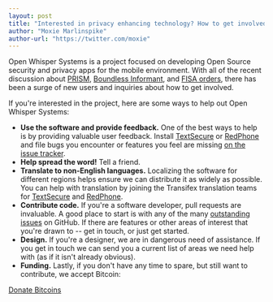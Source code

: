 ```yaml
---
layout: post
title: "Interested in privacy enhancing technology? How to get involved at Open Whisper Systems."
author: "Moxie Marlinspike"
author-url: "https://twitter.com/moxie"
---
```


Open Whisper Systems is a project focused on developing Open Source security and privacy apps for the
mobile environment.  With all of the recent discussion about [PRISM](https://en.wikipedia.org%2Fwiki%2FPRISM_surveillance_program), 
[Boundless Informant](https://en.wikipedia.org/wiki/Boundless_Informant), and 
[FISA orders](http://www.guardian.co.uk/world/interactive/2013/jun/06/verizon-telephone-data-court-order),
there has been a surge of new users and inquiries about how to get involved.

<!--more-->

If you're interested in the project, here are some ways to help out Open Whisper Systems:

* **Use the software and provide feedback.**  One of the best ways to help is by providing valuable user feedback.
  Install [TextSecure](https://play.google.com/store/apps/details?id=org.thoughtcrime.securesms) or
  [RedPhone](https://play.google.com/store/apps/details?id=org.thoughtcrime.redphone) and file bugs you encounter 
  or features you feel are missing [on the issue tracker](https://github.com/whispersystems/textsecure/issues).
* **Help spread the word!** Tell a friend.
* **Translate to non-English languages.**  Localizing the software for different regions helps ensure we can distribute
  it as widely as possible.  You can help with translation by joining the Transifex translation
  teams for [TextSecure](https://transifex.com/projects/p/textsecure-official) and 
  [RedPhone](https://transifex.com/projects/p/redphone).
* **Contribute code.** If you're a software developer, pull requests are invaluable.  A
  good place to start is with any of the many [outstanding issues](https://github.com/whispersystems) on GitHub.
  If there are features or other areas of interest that you're drawn to -- get in touch, or just get started.
* **Design.** If you're a designer, we are in dangerous need of assistance. If you get in touch we can send you
  a current list of areas we need help with (as if it isn't already obvious).
* **Funding.** Lastly, if you don't have any time to spare, but still want to contribute, we accept Bitcoin:
  
<a class="coinbase-button" data-code="d29fd4c37ca442393e32fdcb95304701" data-button-style="donation_large" href="https://coinbase.com/checkouts/d29fd4c37ca442393e32fdcb95304701">Donate Bitcoins</a>

<script src="https://coinbase.com/assets/button.js" type="text/javascript"> </script>